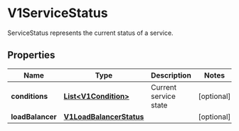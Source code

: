 

# V1ServiceStatus

ServiceStatus represents the current status of a service.

## Properties

| Name | Type | Description | Notes |
|------------ | ------------- | ------------- | -------------|
|**conditions** | [**List&lt;V1Condition&gt;**](V1Condition.md) | Current service state |  [optional] |
|**loadBalancer** | [**V1LoadBalancerStatus**](V1LoadBalancerStatus.md) |  |  [optional] |



